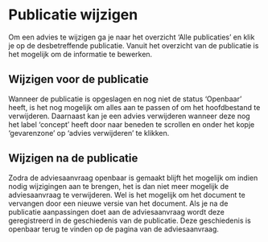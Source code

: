 # Publicatie wijzigen

Om een advies te wijzigen ga je naar het overzicht ‘Alle publicaties’ en klik je op de desbetreffende publicatie.
Vanuit het overzicht van de publicatie is het mogelijk om de informatie te bewerken.

## Wijzigen voor de publicatie

Wanneer de publicatie is opgeslagen en nog niet de status ‘Openbaar’ heeft, is het nog mogelijk om alles aan te passen of om
het hoofdbestand te verwijderen. Daarnaast kan je een advies verwijderen wanneer deze nog het label ‘concept’ heeft door
naar beneden te scrollen en onder het kopje ‘gevarenzone’ op ‘advies verwijderen’ te klikken.

## Wijzigen na de publicatie

Zodra de adviesaanvraag openbaar is gemaakt blijft het mogelijk om indien nodig wijzigingen aan te brengen, het is dan niet meer
mogelijk de adviesaanvraag te verwijderen. Wel is het mogelijk om het document te vervangen door een nieuwe versie van het
document. Als je na de publicatie aanpassingen doet aan de adviesaanvraag wordt deze geregistreerd in de geschiedenis van de publicatie.
Deze geschiedenis is openbaar terug te vinden op de pagina van de adviesaanvraag.
